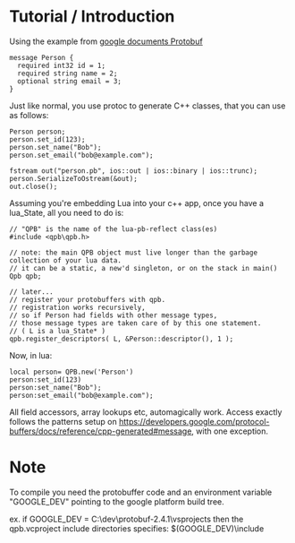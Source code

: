# Tutorial / Introduction
Using the example from [google documents Protobuf](http://code.google.com/p/protobuf/ "Protobuf")

```
message Person {
  required int32 id = 1;
  required string name = 2;
  optional string email = 3;
}
```

Just like normal, you use protoc to generate C++ classes, that you can use as follows:

```
Person person;
person.set_id(123);
person.set_name("Bob");
person.set_email("bob@example.com");

fstream out("person.pb", ios::out | ios::binary | ios::trunc);
person.SerializeToOstream(&out);
out.close();
```
Assuming you're embedding Lua into your c++ app, once you have a lua_State, all you need to do is:

```
// "QPB" is the name of the lua-pb-reflect class(es)
#include <qpb\qpb.h>

// note: the main QPB object must live longer than the garbage collection of your lua data.
// it can be a static, a new'd singleton, or on the stack in main()
Qpb qpb; 

// later...
// register your protobuffers with qpb.
// registration works recursively, 
// so if Person had fields with other message types,
// those message types are taken care of by this one statement.
// ( L is a lua_State* )
qpb.register_descriptors( L, &Person::descriptor(), 1 );
```
Now, in lua:
```
local person= QPB.new('Person')
person:set_id(123)
person:set_name("Bob");
person:set_email("bob@example.com");
```
All field accessors, array lookups etc, automagically work. Access exactly follows the patterns setup on https://developers.google.com/protocol-buffers/docs/reference/cpp-generated#message, with one exception.


# Note
To compile you need the protobuffer code and an environment variable 
"GOOGLE_DEV" pointing to the google platform build tree.

ex. if GOOGLE_DEV = C:\dev\protobuf-2.4.1\vsprojects
then the qpb.vcproject include directories specifies: 
$(GOOGLE_DEV)\include
